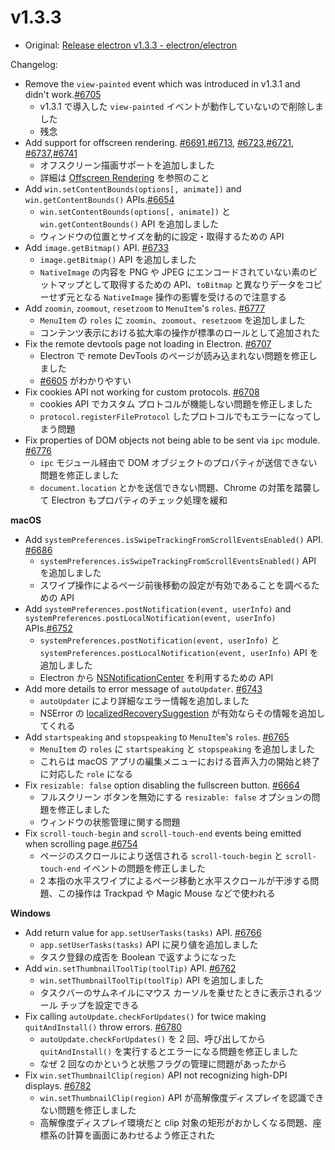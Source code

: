 # v1.3.3

* Original: [Release electron v1.3.3 - electron/electron](https://github.com/electron/electron/releases/tag/v1.3.3)

Changelog:

* Remove the `view-painted` event which was introduced in v1.3.1 and didn't work.[#6705](https://github.com/electron/electron/pull/6705)
  * v1.3.1 で導入した `view-painted` イベントが動作していないので削除しました
  * 残念
* Add support for offscreen rendering. [#6691](https://github.com/electron/electron/pull/6691),[#6713](https://github.com/electron/electron/pull/6713), [#6723](https://github.com/electron/electron/pull/6723),[#6721](https://github.com/electron/electron/pull/6721), [#6737](https://github.com/electron/electron/pull/6737),[#6741](https://github.com/electron/electron/pull/6741)
  * オフスクリーン描画サポートを追加しました
  * 詳細は [Offscreen Rendering](https://github.com/electron/electron/blob/master/docs/tutorial/offscreen-rendering.md) を参照のこと
* Add `win.setContentBounds(options[, animate])` and `win.getContentBounds()` APIs.[#6654](https://github.com/electron/electron/pull/6654)
  * `win.setContentBounds(options[, animate])` と `win.getContentBounds()` API を追加しました
  * ウィンドウの位置とサイズを動的に設定・取得するための API
* Add `image.getBitmap()` API. [#6733](https://github.com/electron/electron/pull/6733)
  * `image.getBitmap()` API を追加しました
  * `NativeImage` の内容を PNG や JPEG にエンコードされていない素のビットマップとして取得するための API、`toBitmap` と異なりデータをコピーせず元となる `NativeImage` 操作の影響を受けるので注意する
* Add `zoomin`, `zoomout`, `resetzoom` to `MenuItem`'s `roles`. [#6777](https://github.com/electron/electron/pull/6777)
  * `MenuItem` の `roles` に `zoomin`、`zoomout`、`resetzoom` を追加しました
  * コンテンツ表示における拡大率の操作が標準のロールとして追加された
* Fix the remote devtools page not loading in Electron. [#6707](https://github.com/electron/electron/pull/6707)
  * Electron で remote DevTools のページが読み込まれない問題を修正しました
  * [#6605](https://github.com/electron/electron/issues/6605) がわかりやすい
* Fix cookies API not working for custom protocols. [#6708](https://github.com/electron/electron/pull/6708)
  * cookies API でカスタム プロトコルが機能しない問題を修正しました
  * `protocol.registerFileProtocol` したプロトコルでもエラーになってしまう問題
* Fix properties of DOM objects not being able to be sent via `ipc` module. [#6776](https://github.com/electron/electron/pull/6776)
  * `ipc` モジュール経由で DOM オブジェクトのプロパティが送信できない問題を修正しました
  * `document.location` とかを送信できない問題、Chrome の対策を踏襲して Electron もプロパティのチェック処理を緩和

**macOS**

* Add `systemPreferences.isSwipeTrackingFromScrollEventsEnabled()` API. [#6686](https://github.com/electron/electron/pull/6686)
  * `systemPreferences.isSwipeTrackingFromScrollEventsEnabled()` API を追加しました
  * スワイプ操作によるページ前後移動の設定が有効であることを調べるための API
* Add `systemPreferences.postNotification(event, userInfo)` and `systemPreferences.postLocalNotification(event, userInfo)` APIs.[#6752](https://github.com/electron/electron/pull/6752)
  * `systemPreferences.postNotification(event, userInfo)` と `systemPreferences.postLocalNotification(event, userInfo)` API を追加しました
  * Electron から [NSNotificationCenter](https://developer.apple.com/reference/foundation/nsnotificationcenter) を利用するための API
* Add more details to error message of `autoUpdater`. [#6743](https://github.com/electron/electron/pull/6743)
  * `autoUpdater` により詳細なエラー情報を追加しました
  * NSError の [localizedRecoverySuggestion](https://developer.apple.com/reference/foundation/nserror/1407500-localizedrecoverysuggestion) が有効ならその情報を追加してくれる
* Add `startspeaking` and `stopspeaking` to `MenuItem`'s `roles`. [#6765](https://github.com/electron/electron/pull/6765)
  * `MenuItem` の `roles` に `startspeaking` と `stopspeaking` を追加しました
  * これらは macOS アプリの編集メニューにおける音声入力の開始と終了に対応した `role` になる
* Fix `resizable: false` option disabling the fullscreen button. [#6664](https://github.com/electron/electron/pull/6664)
  * フルスクリーン ボタンを無効にする `resizable: false` オプションの問題を修正しました
  * ウィンドウの状態管理に関する問題
* Fix `scroll-touch-begin` and `scroll-touch-end` events being emitted when scrolling page.[#6754](https://github.com/electron/electron/pull/6754)
  * ページのスクロールにより送信される `scroll-touch-begin` と `scroll-touch-end` イベントの問題を修正しました
  * 2 本指の水平スワイプによるページ移動と水平スクロールが干渉する問題、この操作は Trackpad や Magic Mouse などで使われる

**Windows**

* Add return value for `app.setUserTasks(tasks)` API. [#6766](https://github.com/electron/electron/pull/6766)
  * `app.setUserTasks(tasks)` API に戻り値を追加しました
  * タスク登録の成否を Boolean で返すようになった
* Add `win.setThumbnailToolTip(toolTip)` API. [#6762](https://github.com/electron/electron/pull/6762)
  * `win.setThumbnailToolTip(toolTip)` API を追加しました
  * タスクバーのサムネイルにマウス カーソルを乗せたときに表示されるツール チップを設定できる
* Fix calling `autoUpdate.checkForUpdates()` for twice making `quitAndInstall()` throw errors. [#6780](https://github.com/electron/electron/pull/6780)
  * `autoUpdate.checkForUpdates()` を 2 回、呼び出してから `quitAndInstall()` を実行するとエラーになる問題を修正しました
  * なぜ 2 回なのかというと状態フラグの管理に問題があったから
* Fix `win.setThumbnailClip(region)` API not recognizing high-DPI displays. [#6782](https://github.com/electron/electron/pull/6782)
  * `win.setThumbnailClip(region)` API が高解像度ディスプレイを認識できない問題を修正しました
  * 高解像度ディスプレイ環境だと clip 対象の矩形がおかしくなる問題、座標系の計算を画面にあわせるよう修正された
